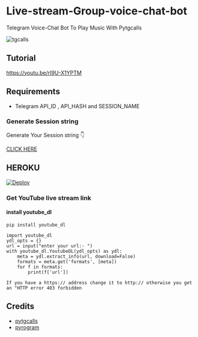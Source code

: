 # Live-stream-Group-voice-chat-bot
Telegram Voice-Chat Bot To Play Music With Pytgcalls

<img src="https://github.com/MarshalX/tgcalls/raw/main/.github/images/tgcalls.png" alt="tgcalls">

## Tutorial
https://youtu.be/rI9U-X1YPTM

## Requirements

- Telegram API_ID , 
API_HASH and
SESSION_NAME


### Generate Session string
Generate Your Session string 👇

<a href="https://replit.com/@lntechnical/GenerateStringSession#main.py">CLICK HERE</a>

## HEROKU
[![Deploy](https://www.herokucdn.com/deploy/button.svg)](https://heroku.com/deploy?template=https://github.com/Sdfghkj/Live-stream-Group-voice-chat-bot.)

### Get YouTube live stream link 
#### install youtube_dl
```pip install youtube_dl```

```
import youtube_dl
ydl_opts = {}
url = input("enter your url:- ")
with youtube_dl.YoutubeDL(ydl_opts) as ydl:
	meta = ydl.extract_info(url, download=False)
	formats = meta.get('formats', [meta])
	for f in formats:
		print(f['url'])
```
```If you have a https:// address change it to http:// otherwise you get an "HTTP error 403 forbidden```

## Credits 
- <a href="https://t.me/tgcallslib">pytgcalls</a>
- <a href="https://t.me/pyrogram">pyrogram</a>



